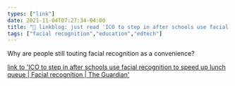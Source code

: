 ```yaml
---
types: ["link"]
date: 2021-11-04T07:27:34-04:00
title: "🔗 linkblog: just read 'ICO to step in after schools use facial recognition to speed up lunch queue | Facial recognition | The Guardian'"
tags: ["facial recognition","education","edtech"]
---
```

Why are people still touting facial recognition as a convenience?
 
[link to 'ICO to step in after schools use facial recognition to speed up lunch queue | Facial recognition | The Guardian'](https://www.theguardian.com/education/2021/oct/18/privacy-fears-as-schools-use-facial-recognition-to-speed-up-lunch-queue-ayrshire-technology-payments-uk)
